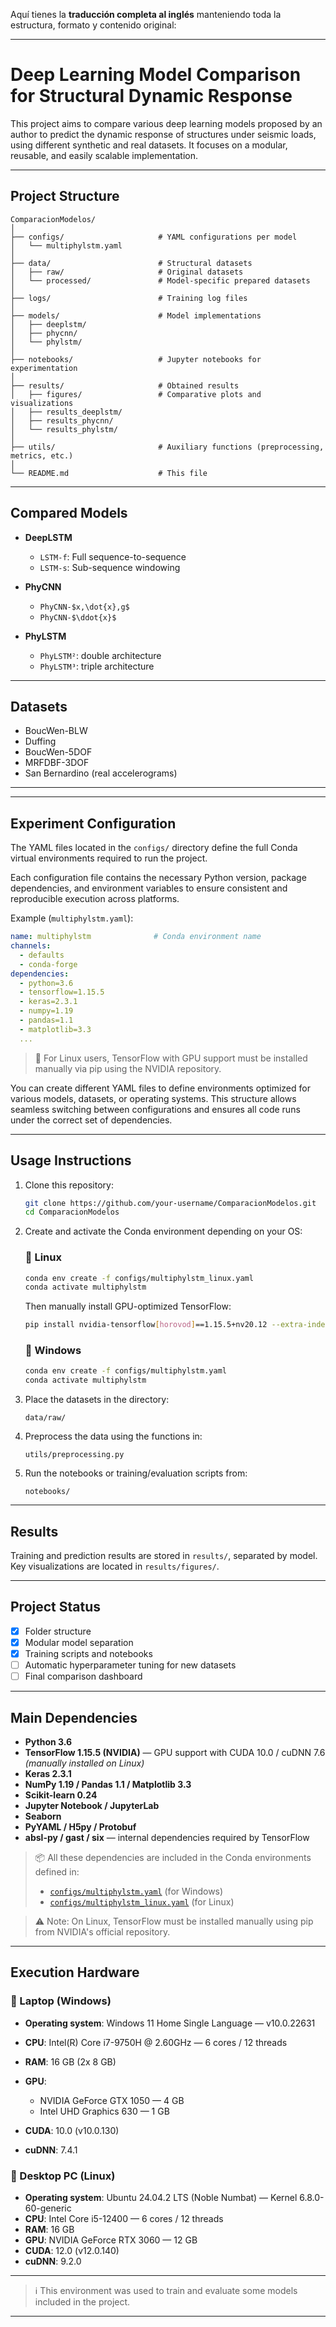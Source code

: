 Aquí tienes la **traducción completa al inglés** manteniendo toda la estructura, formato y contenido original:

---

# Deep Learning Model Comparison for Structural Dynamic Response

This project aims to compare various deep learning models proposed by an author to predict the dynamic response of structures under seismic loads, using different synthetic and real datasets. It focuses on a modular, reusable, and easily scalable implementation.

---

## Project Structure

```plaintext
ComparacionModelos/
│
├── configs/                     # YAML configurations per model
│   └── multiphylstm.yaml
│
├── data/                        # Structural datasets
│   ├── raw/                     # Original datasets
│   └── processed/               # Model-specific prepared datasets
│
├── logs/                        # Training log files
│
├── models/                      # Model implementations
│   ├── deeplstm/
│   ├── phycnn/
│   └── phylstm/
│
├── notebooks/                   # Jupyter notebooks for experimentation
│
├── results/                     # Obtained results
│   ├── figures/                 # Comparative plots and visualizations
│   ├── results_deeplstm/
│   ├── results_phycnn/
│   └── results_phylstm/
│
├── utils/                       # Auxiliary functions (preprocessing, metrics, etc.)
│
└── README.md                    # This file
```

---

## Compared Models

* **DeepLSTM**

  * `LSTM-f`: Full sequence-to-sequence
  * `LSTM-s`: Sub-sequence windowing
* **PhyCNN**

  * `PhyCNN-$x,\dot{x},g$`
  * `PhyCNN-$\ddot{x}$`
* **PhyLSTM**

  * `PhyLSTM²`: double architecture
  * `PhyLSTM³`: triple architecture

---

## Datasets

* BoucWen-BLW
* Duffing
* BoucWen-5DOF
* MRFDBF-3DOF
* San Bernardino (real accelerograms)

---

---

## Experiment Configuration

The YAML files located in the `configs/` directory define the full Conda virtual environments required to run the project.

Each configuration file contains the necessary Python version, package dependencies, and environment variables to ensure consistent and reproducible execution across platforms.

Example (`multiphylstm.yaml`):

```yaml
name: multiphylstm              # Conda environment name
channels:
  - defaults
  - conda-forge
dependencies:
  - python=3.6
  - tensorflow=1.15.5
  - keras=2.3.1
  - numpy=1.19
  - pandas=1.1
  - matplotlib=3.3
  ...
```

> 🔧 For Linux users, TensorFlow with GPU support must be installed manually via pip using the NVIDIA repository.

You can create different YAML files to define environments optimized for various models, datasets, or operating systems. This structure allows seamless switching between configurations and ensures all code runs under the correct set of dependencies.

---

## Usage Instructions

1. Clone this repository:

   ```bash
   git clone https://github.com/your-username/ComparacionModelos.git 
   cd ComparacionModelos
   ```

2. Create and activate the Conda environment depending on your OS:

   ### 🔷 Linux

   ```bash
   conda env create -f configs/multiphylstm_linux.yaml
   conda activate multiphylstm
   ```

   Then manually install GPU-optimized TensorFlow:

   ```bash
   pip install nvidia-tensorflow[horovod]==1.15.5+nv20.12 --extra-index-url https://pypi.nvidia.com
   ```

   ### 🔶 Windows

   ```bash
   conda env create -f configs/multiphylstm.yaml
   conda activate multiphylstm
   ```

3. Place the datasets in the directory:

   ```
   data/raw/
   ```

4. Preprocess the data using the functions in:

   ```
   utils/preprocessing.py
   ```

5. Run the notebooks or training/evaluation scripts from:

   ```
   notebooks/
   ```

---

## Results

Training and prediction results are stored in `results/`, separated by model. Key visualizations are located in `results/figures/`.

---

## Project Status

* [x] Folder structure
* [x] Modular model separation
* [x] Training scripts and notebooks
* [ ] Automatic hyperparameter tuning for new datasets
* [ ] Final comparison dashboard

---

## Main Dependencies

* **Python 3.6**
* **TensorFlow 1.15.5 (NVIDIA)** — GPU support with CUDA 10.0 / cuDNN 7.6 *(manually installed on Linux)*
* **Keras 2.3.1**
* **NumPy 1.19 / Pandas 1.1 / Matplotlib 3.3**
* **Scikit-learn 0.24**
* **Jupyter Notebook / JupyterLab**
* **Seaborn**
* **PyYAML / H5py / Protobuf**
* **absl-py / gast / six** — internal dependencies required by TensorFlow

> 📦 All these dependencies are included in the Conda environments defined in:
>
> * [`configs/multiphylstm.yaml`](configs/multiphylstm.yaml) (for Windows)
> * [`configs/multiphylstm_linux.yaml`](configs/multiphylstm_linux.yaml) (for Linux)

> ⚠️ Note: On Linux, TensorFlow must be installed manually using pip from NVIDIA's official repository.

---

## Execution Hardware

### 🔷 Laptop (Windows)

* **Operating system**: Windows 11 Home Single Language — v10.0.22631
* **CPU**: Intel(R) Core i7-9750H @ 2.60GHz — 6 cores / 12 threads
* **RAM**: 16 GB (2x 8 GB)
* **GPU**:

  * NVIDIA GeForce GTX 1050 — 4 GB
  * Intel UHD Graphics 630 — 1 GB
* **CUDA**: 10.0 (v10.0.130)
* **cuDNN**: 7.4.1

### 🔶 Desktop PC (Linux)

* **Operating system**: Ubuntu 24.04.2 LTS (Noble Numbat) — Kernel 6.8.0-60-generic
* **CPU**: Intel Core i5-12400 — 6 cores / 12 threads
* **RAM**: 16 GB
* **GPU**: NVIDIA GeForce RTX 3060 — 12 GB
* **CUDA**: 12.0 (v12.0.140)
* **cuDNN**: 9.2.0

---

> ℹ️ This environment was used to train and evaluate some models included in the project.

---


